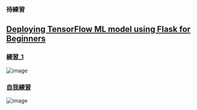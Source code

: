### 待練習
[Deploying TensorFlow ML model using Flask for Beginners](https://www.gcptutorials.com/post/deploying-tensorflow-ml-model-using-flask-for-beginners)
---------------------------------------------------------------------------------------------------------------------------------------------------
### [練習_1](https://github.com/ChengHan16/Cs4high_4080E036/blob/master/Artificial%20Intelligence%E3%80%8A111-1%E3%80%8B/12-05/Code/1205_transfer_learning_with_hub.ipynb)
![image](https://user-images.githubusercontent.com/55220866/205577021-d4f629cc-aa68-4b8d-9d68-d1254f738f2c.png)
### [自我練習](https://github.com/ChengHan16/Cs4high_4080E036/blob/master/Artificial%20Intelligence%E3%80%8A111-1%E3%80%8B/12-05/Code/1205_transfer_learning_with_hub%20(1).ipynb)
![image](https://user-images.githubusercontent.com/55220866/205583716-8c2807d9-d0a8-4afb-90d8-679b64dd57c2.png)
